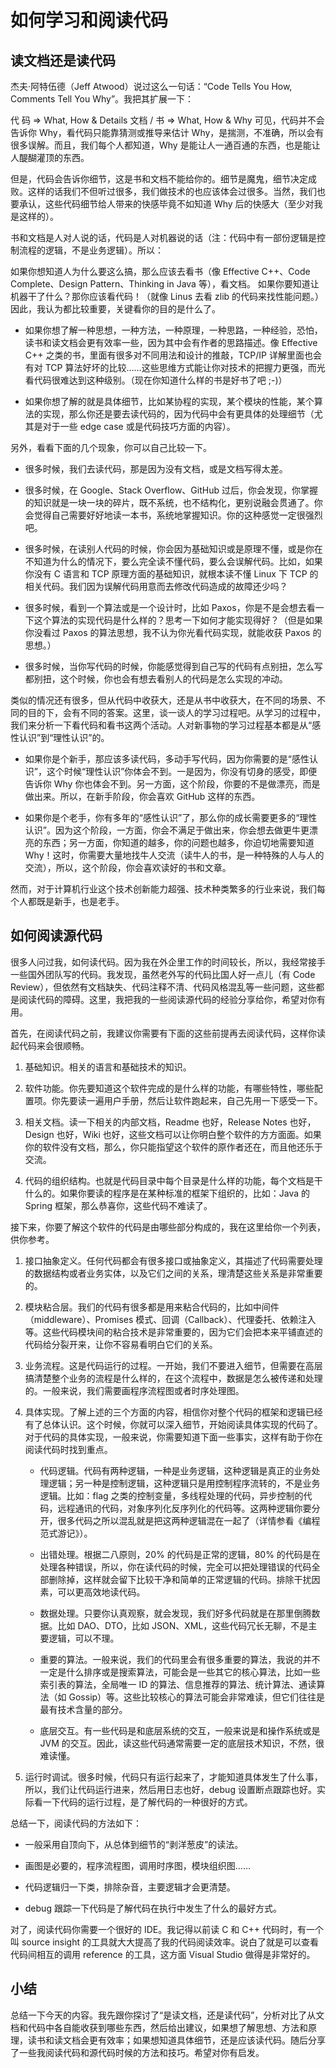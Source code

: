 # 如何学习和阅读代码

## 读文档还是读代码

杰夫·阿特伍德（Jeff Atwood）说过这么一句话：“Code Tells You How, Comments Tell You Why”。我把其扩展一下：

代 码 => What, How & Details
文档 / 书 => What, How & Why
可见，代码并不会告诉你 Why，看代码只能靠猜测或推导来估计 Why，是揣测，不准确，所以会有很多误解。而且，我们每个人都知道，Why 是能让人一通百通的东西，也是能让人醍醐灌顶的东西。

但是，代码会告诉你细节，这是书和文档不能给你的。细节是魔鬼，细节决定成败。这样的话我们不但听过很多，我们做技术的也应该体会过很多。当然，我们也要承认，这些代码细节给人带来的快感毕竟不如知道 Why 后的快感大（至少对我是这样的）。

书和文档是人对人说的话，代码是人对机器说的话（注：代码中有一部份逻辑是控制流程的逻辑，不是业务逻辑）。所以：

如果你想知道人为什么要这么搞，那么应该去看书（像 Effective C++、Code Complete、Design Pattern、Thinking in Java 等），看文档。
如果你要知道让机器干了什么？那你应该看代码！（就像 Linus 去看 zlib 的代码来找性能问题。）
因此，我认为都比较重要，关键看你的目的是什么了。

- 如果你想了解一种思想，一种方法，一种原理，一种思路，一种经验，恐怕，读书和读文档会更有效率一些，因为其中会有作者的思路描述。像 Effective C++ 之类的书，里面有很多对不同用法和设计的推敲，TCP/IP 详解里面也会有对 TCP 算法好坏的比较……这些思维方式能让你对技术的把握力更强，而光看代码很难达到这种级别。（现在你知道什么样的书是好书了吧 ;-)）

- 如果你想了解的就是具体细节，比如某协程的实现，某个模块的性能，某个算法的实现，那么你还是要去读代码的，因为代码中会有更具体的处理细节（尤其是对于一些 edge case 或是代码技巧方面的内容）。


另外，看看下面的几个现象，你可以自己比较一下。

- 很多时候，我们去读代码，那是因为没有文档，或是文档写得太差。

- 很多时候，在 Google、Stack Overflow、GitHub 过后，你会发现，你掌握的知识就是一块一块的碎片，既不系统，也不结构化，更别说融会贯通了。你会觉得自己需要好好地读一本书，系统地掌握知识。你的这种感觉一定很强烈吧。

- 很多时候，在读别人代码的时候，你会因为基础知识或是原理不懂，或是你在不知道为什么的情况下，要么完全读不懂代码，要么会误解代码。比如，如果你没有 C 语言和 TCP 原理方面的基础知识，就根本读不懂 Linux 下 TCP 的相关代码。我们因为误解代码用意而去修改代码造成的故障还少吗？

- 很多时候，看到一个算法或是一个设计时，比如 Paxos，你是不是会想去看一下这个算法的实现代码是什么样的？思考一下如何才能实现得好？（但是如果你没看过 Paxos 的算法思想，我不认为你光看代码实现，就能收获 Paxos 的思想。）

- 很多时候，当你写代码的时候，你能感觉得到自己写的代码有点别扭，怎么写都别扭，这个时候，你也会有想去看别人的代码是怎么实现的冲动。

类似的情况还有很多，但从代码中收获大，还是从书中收获大，在不同的场景、不同的目的下，会有不同的答案。这里，谈一谈人的学习过程吧。从学习的过程中，我们来分析一下看代码和看书这两个活动。人对新事物的学习过程基本都是从“感性认识”到“理性认识”的。


- 如果你是个新手，那应该多读代码，多动手写代码，因为你需要的是“感性认识”，这个时候“理性认识”你体会不到。一是因为，你没有切身的感受，即便告诉你 Why 你也体会不到。另一方面，这个阶段，你要的不是做漂亮，而是做出来。所以，在新手阶段，你会喜欢 GitHub 这样的东西。

- 如果你是个老手，你有多年的“感性认识”了，那么你的成长需要更多的“理性认识”。因为这个阶段，一方面，你会不满足于做出来，你会想去做更牛更漂亮的东西；另一方面，你知道的越多，你的问题也越多，你迫切地需要知道 Why！这时，你需要大量地找牛人交流（读牛人的书，是一种特殊的人与人的交流），所以，这个阶段，你会喜欢读好的书和文章。

然而，对于计算机行业这个技术创新能力超强、技术种类繁多的行业来说，我们每个人都既是新手，也是老手。

## 如何阅读源代码

很多人问过我，如何读代码。因为我在外企里工作的时间较长，所以，我经常接手一些国外团队写的代码。我发现，虽然老外写的代码比国人好一点儿（有 Code Review），但依然有文档缺失、代码注释不清、代码风格混乱等一些问题，这些都是阅读代码的障碍。这里，我把我的一些阅读源代码的经验分享给你，希望对你有用。

首先，在阅读代码之前，我建议你需要有下面的这些前提再去阅读代码，这样你读起代码来会很顺畅。

1. 基础知识。相关的语言和基础技术的知识。

2. 软件功能。你先要知道这个软件完成的是什么样的功能，有哪些特性，哪些配置项。你先要读一遍用户手册，然后让软件跑起来，自己先用一下感受一下。

3. 相关文档。读一下相关的内部文档，Readme 也好，Release Notes 也好，Design 也好，Wiki 也好，这些文档可以让你明白整个软件的方方面面。如果你的软件没有文档，那么，你只能指望这个软件的原作者还在，而且他还乐于交流。

4. 代码的组织结构。也就是代码目录中每个目录是什么样的功能，每个文档是干什么的。如果你要读的程序是在某种标准的框架下组织的，比如：Java 的 Spring 框架，那么恭喜你，这些代码不难读了。

接下来，你要了解这个软件的代码是由哪些部分构成的，我在这里给你一个列表，供你参考。

1. 接口抽象定义。任何代码都会有很多接口或抽象定义，其描述了代码需要处理的数据结构或者业务实体，以及它们之间的关系，理清楚这些关系是非常重要的。

2. 模块粘合层。我们的代码有很多都是用来粘合代码的，比如中间件（middleware）、Promises 模式、回调（Callback）、代理委托、依赖注入等。这些代码模块间的粘合技术是非常重要的，因为它们会把本来平铺直述的代码给分裂开来，让你不容易看明白它们的关系。

3. 业务流程。这是代码运行的过程。一开始，我们不要进入细节，但需要在高层搞清楚整个业务的流程是什么样的，在这个流程中，数据是怎么被传递和处理的。一般来说，我们需要画程序流程图或者时序处理图。

4. 具体实现。了解上述的三个方面的内容，相信你对整个代码的框架和逻辑已经有了总体认识。这个时候，你就可以深入细节，开始阅读具体实现的代码了。对于代码的具体实现，一般来说，你需要知道下面一些事实，这样有助于你在阅读代码时找到重点。

    - 代码逻辑。代码有两种逻辑，一种是业务逻辑，这种逻辑是真正的业务处理逻辑；另一种是控制逻辑，这种逻辑只是用控制程序流转的，不是业务逻辑。比如：flag 之类的控制变量，多线程处理的代码，异步控制的代码，远程通讯的代码，对象序列化反序列化的代码等。这两种逻辑你要分开，很多代码之所以混乱就是把这两种逻辑混在一起了（详情参看《编程范式游记》）。

    - 出错处理。根据二八原则，20% 的代码是正常的逻辑，80% 的代码是在处理各种错误，所以，你在读代码的时候，完全可以把处理错误的代码全部删除掉，这样就会留下比较干净和简单的正常逻辑的代码。排除干扰因素，可以更高效地读代码。

    - 数据处理。只要你认真观察，就会发现，我们好多代码就是在那里倒腾数据。比如 DAO、DTO，比如 JSON、XML，这些代码冗长无聊，不是主要逻辑，可以不理。
    
    - 重要的算法。一般来说，我们的代码里会有很多重要的算法，我说的并不一定是什么排序或是搜索算法，可能会是一些其它的核心算法，比如一些索引表的算法，全局唯一 ID 的算法、信息推荐的算法、统计算法、通读算法（如 Gossip）等。这些比较核心的算法可能会非常难读，但它们往往是最有技术含量的部分。

    - 底层交互。有一些代码是和底层系统的交互，一般来说是和操作系统或是 JVM 的交互。因此，读这些代码通常需要一定的底层技术知识，不然，很难读懂。

5. 运行时调试。很多时候，代码只有运行起来了，才能知道具体发生了什么事，所以，我们让代码运行进来，然后用日志也好，debug 设置断点跟踪也好。实际看一下代码的运行过程，是了解代码的一种很好的方式。


总结一下，阅读代码的方法如下：

- 一般采用自顶向下，从总体到细节的“剥洋葱皮”的读法。

- 画图是必要的，程序流程图，调用时序图，模块组织图……

- 代码逻辑归一下类，排除杂音，主要逻辑才会更清楚。

- debug 跟踪一下代码是了解代码在执行中发生了什么的最好方式。

对了，阅读代码你需要一个很好的 IDE。我记得以前读 C 和 C++ 代码时，有一个叫 source insight 的工具就大大提高了我的代码阅读效率。说白了就是可以查看代码间相互的调用 reference 的工具，这方面 Visual Studio 做得是非常好的。

## 小结

总结一下今天的内容。我先跟你探讨了“是读文档，还是读代码”，分析对比了从文档和代码中各自能收获到哪些东西，然后给出建议，如果想了解思想、方法和原理，读书和读文档会更有效率；如果想知道具体细节，还是应该读代码。随后分享了一些我阅读代码和源代码时候的方法和技巧。希望对你有启发。